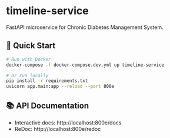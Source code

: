 # timeline-service

FastAPI microservice for Chronic Diabetes Management System.

## 🚀 Quick Start

```bash
# Run with Docker
docker-compose -f docker-compose.dev.yml up timeline-service

# Or run locally  
pip install -r requirements.txt
uvicorn app.main:app --reload --port 800e
```

## 📚 API Documentation

- Interactive docs: http://localhost:800e/docs
- ReDoc: http://localhost:800e/redoc
